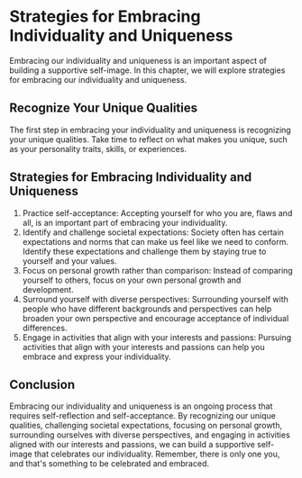 Strategies for Embracing Individuality and Uniqueness
==================================================================================================

Embracing our individuality and uniqueness is an important aspect of building a supportive self-image. In this chapter, we will explore strategies for embracing our individuality and uniqueness.

Recognize Your Unique Qualities
-------------------------------

The first step in embracing your individuality and uniqueness is recognizing your unique qualities. Take time to reflect on what makes you unique, such as your personality traits, skills, or experiences.

Strategies for Embracing Individuality and Uniqueness
-----------------------------------------------------

1. Practice self-acceptance: Accepting yourself for who you are, flaws and all, is an important part of embracing your individuality.
2. Identify and challenge societal expectations: Society often has certain expectations and norms that can make us feel like we need to conform. Identify these expectations and challenge them by staying true to yourself and your values.
3. Focus on personal growth rather than comparison: Instead of comparing yourself to others, focus on your own personal growth and development.
4. Surround yourself with diverse perspectives: Surrounding yourself with people who have different backgrounds and perspectives can help broaden your own perspective and encourage acceptance of individual differences.
5. Engage in activities that align with your interests and passions: Pursuing activities that align with your interests and passions can help you embrace and express your individuality.

Conclusion
----------

Embracing our individuality and uniqueness is an ongoing process that requires self-reflection and self-acceptance. By recognizing our unique qualities, challenging societal expectations, focusing on personal growth, surrounding ourselves with diverse perspectives, and engaging in activities aligned with our interests and passions, we can build a supportive self-image that celebrates our individuality. Remember, there is only one you, and that's something to be celebrated and embraced.
